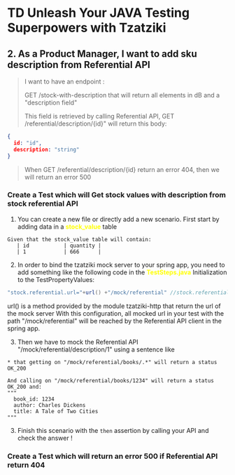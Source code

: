 # TD Unleash Your JAVA Testing Superpowers with Tzatziki

## 2. As a Product Manager, I want to add sku description from Referential API
> I want to have an endpoint :
>
> GET /stock-with-description that will return all elements in dB and a "description field"
> 
> This field is retrieved by calling Referential API, GET /referential/description/{id}" will return this body:
```json
{
  id: "id",
  description: "string"
}
```
> When GET /referential/description/{id} return an error 404, then we will return an error 500

### Create a Test which will Get stock values with description from stock referential API
1. You can create a new file or directly add a new scenario. First start by adding data in a <span style="color:Yellow">**stock_value**</span> table
```gherkin
Given that the stock_value table will contain:
   | id           | quantity |
   | 1            | 666      |
```

2. In order to bind the tzatziki mock server to your spring app, you need to add something like the following code in
   the <span style="color:Yellow">**TestSteps.java**</span> Initialization to the TestPropertyValues:

```java
"stock.referential.url="+url() +"/mock/referential" //stock.referential.url is the property used by rest client in the app to reach the referential API
```

url() is a method provided by the module tzatziki-http that return the url of the mock server
With this configuration, all mocked url in your test with the path "/mock/referential" will be reached by the
Referential API client in the spring app.

3. Then we have to mock the Referential API "/mock/referential/description/1" using a sentence like
```gherkin
* that getting on "/mock/referential/books/.*" will return a status OK_200
   
And calling on "/mock/referential/books/1234" will return a status OK_200 and:
"""
  book_id: 1234
  author: Charles Dickens
  title: A Tale of Two Cities
"""

```

3. Finish this scenario with the `then` assertion by calling your API and check the answer ! 


### Create a Test which will return an error 500 if Referential API return 404 
